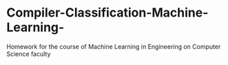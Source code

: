 # Compiler-Classification-Machine-Learning-
Homework for the course of Machine Learning in Engineering on Computer Science faculty
